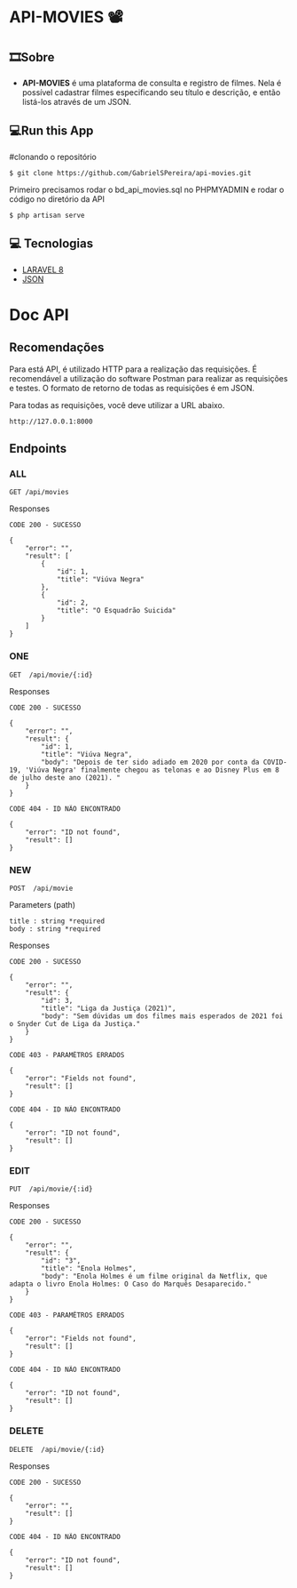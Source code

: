 # API-MOVIES 📽️
##  🎞️Sobre
- **API-MOVIES** é uma plataforma de consulta e registro de filmes. Nela é possível cadastrar filmes especificando seu título e descrição, e então listá-los através de um JSON.
## 💻Run this App

#clonando o repositório
```
$ git clone https://github.com/GabrielSPereira/api-movies.git
```
Primeiro precisamos rodar o bd_api_movies.sql no PHPMYADMIN e rodar o código no diretório da API
```
$ php artisan serve
```
## 💻 Tecnologias
-   [LARAVEL 8](https://laravel.com/)
-   [JSON](https://www.json.org/json-en.html)

#  Doc API 

## Recomendações

Para está API, é utilizado HTTP para a realização das requisições. É recomendável a utilização do software Postman para realizar as requisições e testes. O formato de retorno de todas as requisições é em JSON.

Para todas as requisições, você deve utilizar a URL abaixo.
```
http://127.0.0.1:8000
```

## Endpoints
### ALL
```
GET /api/movies
```
Responses
```
CODE 200 - SUCESSO

{
    "error": "",
    "result": [
        {
            "id": 1,
            "title": "Viúva Negra"
        },
        {
            "id": 2,
            "title": "O Esquadrão Suicida"
        }
    ]
}
```

### ONE
```
GET  /api/movie/{:id}
```
Responses
```
CODE 200 - SUCESSO

{
    "error": "",
    "result": {
        "id": 1,
        "title": "Viúva Negra",
        "body": "Depois de ter sido adiado em 2020 por conta da COVID-19, 'Viúva Negra' finalmente chegou as telonas e ao Disney Plus em 8 de julho deste ano (2021). "
    }
}
```

```
CODE 404 - ID NÃO ENCONTRADO

{
    "error": "ID not found",
    "result": []
}
```

### NEW
```
POST  /api/movie
```
Parameters (path)
```
title : string *required
body : string *required
```
Responses
```
CODE 200 - SUCESSO

{
    "error": "",
    "result": {
        "id": 3,
        "title": "Liga da Justiça (2021)",
        "body": "Sem dúvidas um dos filmes mais esperados de 2021 foi o Snyder Cut de Liga da Justiça."
    }
}
```

```
CODE 403 - PARAMÊTROS ERRADOS

{
    "error": "Fields not found",
    "result": []
}
```

```
CODE 404 - ID NÃO ENCONTRADO

{
    "error": "ID not found",
    "result": []
}
```

### EDIT
```
PUT  /api/movie/{:id}
```

Responses
```
CODE 200 - SUCESSO

{
    "error": "",
    "result": {
        "id": "3",
        "title": "Enola Holmes",
        "body": "Enola Holmes é um filme original da Netflix, que adapta o livro Enola Holmes: O Caso do Marquês Desaparecido."
    }
}
```

```
CODE 403 - PARAMÊTROS ERRADOS

{
    "error": "Fields not found",
    "result": []
}
```

```
CODE 404 - ID NÃO ENCONTRADO

{
    "error": "ID not found",
    "result": []
}
```

### DELETE
```
DELETE  /api/movie/{:id}
```
Responses
```
CODE 200 - SUCESSO

{
    "error": "",
    "result": []
}
```

```
CODE 404 - ID NÃO ENCONTRADO

{
    "error": "ID not found",
    "result": []
}
```
